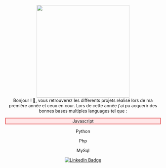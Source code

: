 
<div id="header" align="center">
  <img src="https://media.giphy.com/media/jdPMeyv9rn0hZHh8n9/giphy.gif" width="300"/>
</div>



<div align="center">
  Bonjour ! 👋, vous retrouverez les differents projets réalisé lors de ma première année et ceux en cour.
  Lors de cette année j'ai pu acquerir des bonnes bases multiples languages tel que :
  <br/>
  <p style="background: #ffe7e8; border: 2px solid #e66465;">Javascript</p> 
  <p>Python</p>
  <p>Php</p>
  <p>MySql</p>
</div>





<div id="badge" align="center">
  
 <a href="https://www.linkedin.com/in/fabrice-pivert-/">
        <img  src="https://img.shields.io/badge/LinkedIn-blue?logo=linkedin&logoColor=white&style=for-the-badge" alt="LinkedIn Badge"/>
  </a>
</div>
<div align="center">
  <img src="https://komarev.com/ghpvc/?username=FabPiv&style=flat-square&color=blue" alt=""/>

  
</div>
  



